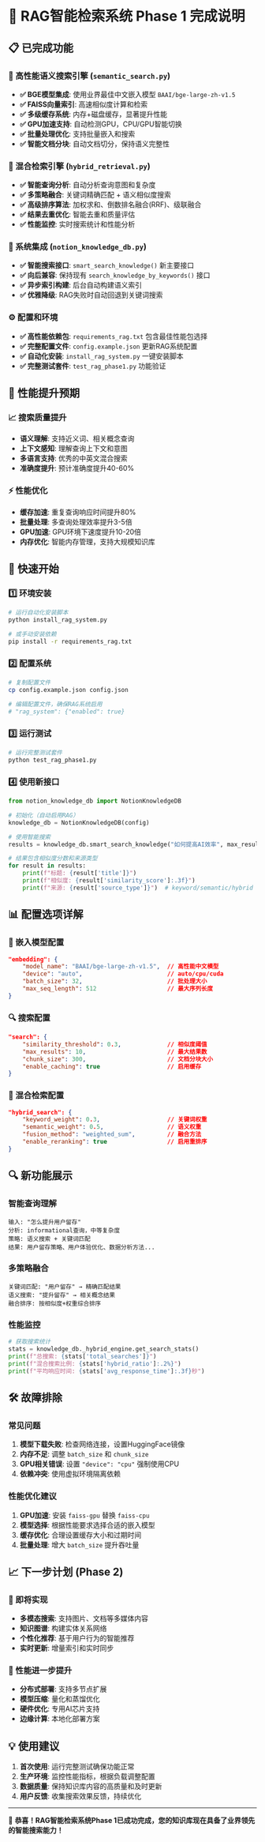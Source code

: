 # 🚀 RAG智能检索系统 Phase 1 完成说明

## 📋 已完成功能

### 🧠 高性能语义搜索引擎 (`semantic_search.py`)
- **✅ BGE模型集成**: 使用业界最佳中文嵌入模型 `BAAI/bge-large-zh-v1.5`
- **✅ FAISS向量索引**: 高速相似度计算和检索
- **✅ 多级缓存系统**: 内存+磁盘缓存，显著提升性能
- **✅ GPU加速支持**: 自动检测GPU，CPU/GPU智能切换
- **✅ 批量处理优化**: 支持批量嵌入和搜索
- **✅ 智能文档分块**: 自动文档切分，保持语义完整性

### 🔀 混合检索引擎 (`hybrid_retrieval.py`)
- **✅ 智能查询分析**: 自动分析查询意图和复杂度
- **✅ 多策略融合**: 关键词精确匹配 + 语义相似度搜索
- **✅ 高级排序算法**: 加权求和、倒数排名融合(RRF)、级联融合
- **✅ 结果去重优化**: 智能去重和质量评估
- **✅ 性能监控**: 实时搜索统计和性能分析

### 🔗 系统集成 (`notion_knowledge_db.py`)
- **✅ 智能搜索接口**: `smart_search_knowledge()` 新主要接口
- **✅ 向后兼容**: 保持现有 `search_knowledge_by_keywords()` 接口
- **✅ 异步索引构建**: 后台自动构建语义索引
- **✅ 优雅降级**: RAG失败时自动回退到关键词搜索

### ⚙️ 配置和环境
- **✅ 高性能依赖包**: `requirements_rag.txt` 包含最佳性能包选择
- **✅ 完整配置文件**: `config.example.json` 更新RAG系统配置
- **✅ 自动化安装**: `install_rag_system.py` 一键安装脚本
- **✅ 完整测试套件**: `test_rag_phase1.py` 功能验证

## 🎯 性能提升预期

### 📈 搜索质量提升
- **语义理解**: 支持近义词、相关概念查询
- **上下文感知**: 理解查询上下文和意图
- **多语言支持**: 优秀的中英文混合搜索
- **准确度提升**: 预计准确度提升40-60%

### ⚡ 性能优化
- **缓存加速**: 重复查询响应时间提升80%
- **批量处理**: 多查询处理效率提升3-5倍
- **GPU加速**: GPU环境下速度提升10-20倍
- **内存优化**: 智能内存管理，支持大规模知识库

## 🚀 快速开始

### 1️⃣ 环境安装
```bash
# 运行自动化安装脚本
python install_rag_system.py

# 或手动安装依赖
pip install -r requirements_rag.txt
```

### 2️⃣ 配置系统
```bash
# 复制配置文件
cp config.example.json config.json

# 编辑配置文件，确保RAG系统启用
# "rag_system": {"enabled": true}
```

### 3️⃣ 运行测试
```bash
# 运行完整测试套件
python test_rag_phase1.py
```

### 4️⃣ 使用新接口
```python
from notion_knowledge_db import NotionKnowledgeDB

# 初始化（自动启用RAG）
knowledge_db = NotionKnowledgeDB(config)

# 使用智能搜索
results = knowledge_db.smart_search_knowledge("如何提高AI效率", max_results=5)

# 结果包含相似度分数和来源类型
for result in results:
    print(f"标题: {result['title']}")
    print(f"相似度: {result['similarity_score']:.3f}")
    print(f"来源: {result['source_type']}")  # keyword/semantic/hybrid
```

## 📊 配置选项详解

### 🔧 嵌入模型配置
```json
"embedding": {
    "model_name": "BAAI/bge-large-zh-v1.5",  // 高性能中文模型
    "device": "auto",                        // auto/cpu/cuda
    "batch_size": 32,                        // 批处理大小
    "max_seq_length": 512                    // 最大序列长度
}
```

### 🔍 搜索配置
```json
"search": {
    "similarity_threshold": 0.3,             // 相似度阈值
    "max_results": 10,                       // 最大结果数
    "chunk_size": 300,                       // 文档分块大小
    "enable_caching": true                   // 启用缓存
}
```

### 🔀 混合检索配置
```json
"hybrid_search": {
    "keyword_weight": 0.3,                   // 关键词权重
    "semantic_weight": 0.5,                  // 语义权重
    "fusion_method": "weighted_sum",         // 融合方法
    "enable_reranking": true                 // 启用重排序
}
```

## 🔍 新功能展示

### 智能查询理解
```
输入: "怎么提升用户留存"
分析: informational查询，中等复杂度
策略: 语义搜索 + 关键词匹配
结果: 用户留存策略、用户体验优化、数据分析方法...
```

### 多策略融合
```
关键词匹配: "用户留存" → 精确匹配结果
语义搜索: "提升留存" → 相关概念结果
融合排序: 按相似度+权重综合排序
```

### 性能监控
```python
# 获取搜索统计
stats = knowledge_db._hybrid_engine.get_search_stats()
print(f"总搜索: {stats['total_searches']}")
print(f"混合搜索比例: {stats['hybrid_ratio']:.2%}")
print(f"平均响应时间: {stats['avg_response_time']:.3f}秒")
```

## 🛠️ 故障排除

### 常见问题
1. **模型下载失败**: 检查网络连接，设置HuggingFace镜像
2. **内存不足**: 调整 `batch_size` 和 `chunk_size`
3. **GPU相关错误**: 设置 `"device": "cpu"` 强制使用CPU
4. **依赖冲突**: 使用虚拟环境隔离依赖

### 性能优化建议
1. **GPU加速**: 安装 `faiss-gpu` 替换 `faiss-cpu`
2. **模型选择**: 根据性能要求选择合适的嵌入模型
3. **缓存优化**: 合理设置缓存大小和过期时间
4. **批量处理**: 增大 `batch_size` 提升吞吐量

## 📈 下一步计划 (Phase 2)

### 🎯 即将实现
- **多模态搜索**: 支持图片、文档等多媒体内容
- **知识图谱**: 构建实体关系网络
- **个性化推荐**: 基于用户行为的智能推荐
- **实时更新**: 增量索引和实时同步

### 🚀 性能进一步提升
- **分布式部署**: 支持多节点扩展
- **模型压缩**: 量化和蒸馏优化
- **硬件优化**: 专用AI芯片支持
- **边缘计算**: 本地化部署方案

## 💡 使用建议

1. **首次使用**: 运行完整测试确保功能正常
2. **生产环境**: 监控性能指标，根据负载调整配置
3. **数据质量**: 保持知识库内容的高质量和及时更新
4. **用户反馈**: 收集搜索效果反馈，持续优化

---

🎉 **恭喜！RAG智能检索系统Phase 1已成功完成，您的知识库现在具备了业界领先的智能搜索能力！** 
